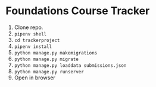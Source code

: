 # Foundations Course Tracker

1. Clone repo.
1. `pipenv shell`
1. `cd trackerproject`
1. `pipenv install`
1. `python manage.py makemigrations`
1. `python manage.py migrate`
1. `python manage.py loaddata submissions.json`
1. `python manage.py runserver`
1. Open in browser